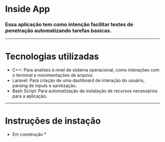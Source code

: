 # Inside App
### Essa aplicação tem como intenção facilitar testes de penetração automatizando tarefas basicas.

---
# Tecnologias utilizadas

* C++: Para analises à nivel de sistema operacional, como interações com o terminal e movimentações de arquivo.
* Laravel: Para criação de uma dashboard de interação do usuário, parsing de inputs e sanitização.
* Bash Script: Para automatização da instalação de recursos necessários para a aplicação.

---
# Instruções de instação

* Em construção *
